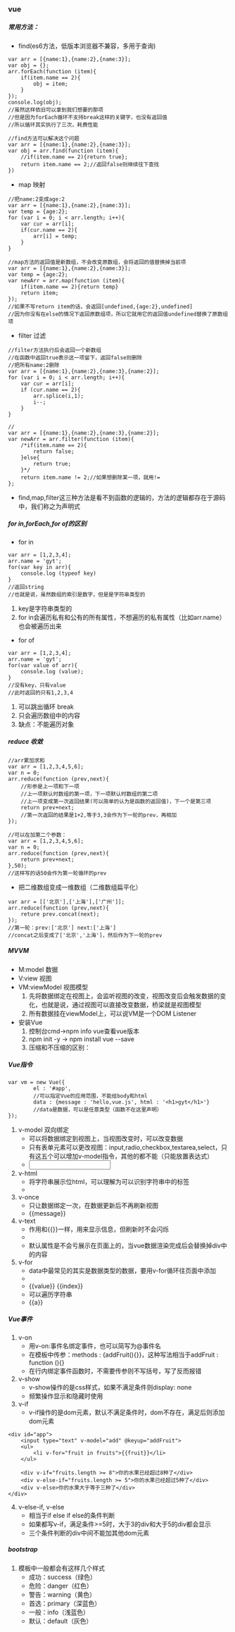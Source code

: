 ### vue
##### 常用方法：
- find(es6方法，低版本浏览器不兼容，多用于查询)
```
var arr = [{name:1},{name:2},{name:3}];
var obj = {};
arr.forEach(function (item){
    if(item.name == 2){
        obj = item;
    }
});
console.log(obj);
//虽然这样依旧可以拿到我们想要的那项
//但是因为forEach循环不支持break这样的关键字，也没有返回值
//所以循环其实执行了三次，耗费性能
```
```
//find方法可以解决这个问题
var arr = [{name:1},{name:2},{name:3}];
var obj = arr.find(function (item){
    //if(item.name == 2){return true};
    return item.name == 2;//返回false则继续往下查找
})
```
- map 映射
```
//把name:2变成age:2
var arr = [{name:1},{name:2},{name:3}];
var temp = {age:2};
for (var i = 0; i < arr.length; i++){
    var cur = arr[i];
    if(cur.name == 2){
        arr[i] = temp;
    }
}
```
```
//map方法的返回值是新数组，不会改变原数组，会将返回的值替换掉当前项
var arr = [{name:1},{name:2},{name:3}];
var temp = {age:2};
var newArr = arr.map(function (item){
    if(item.name == 2){return temp}
    return item;
});
//如果不写return item的话，会返回[undefined,{age:2},undefined]
//因为你没有在else的情况下返回原数组项，所以它就用它的返回值undefined替换了原数组项
```
- filter 过滤
```
//filter方法执行后会返回一个新数组
//在函数中返回true表示这一项留下，返回false则删除
//把所有name:2删除
var arr = [{name:1},{name:2},{name:3},{name:2}];
for (var i = 0; i < arr.length; i++){
    var cur = arr[i];
    if (cur.name == 2){
        arr.splice(i,1);
        i--;
    }
}
```
```
//
var arr = [{name:1},{name:2},{name:3},{name:2}];
var newArr = arr.filter(function (item){
    /*if(item.name == 2){
        return false;
    }else{
        return true;
    }*/
    return item.name != 2;//如果想删除某一项，就用!=
};
```
- find,map,filter这三种方法是看不到函数的逻辑的，方法的逻辑都存在于源码中，我们称之为声明式
##### for in,forEach,for of的区别
- for in
```
var arr = [1,2,3,4];
arr.name = 'gyt';
for(var key in arr){
    console.log (typeof key)
}
//返回string
//也就是说，虽然数组的索引是数字，但是是字符串类型的
```
1. key是字符串类型的
2. for in会遍历私有和公有的所有属性，不想遍历的私有属性（比如arr.name）也会被遍历出来
- for of
```
var arr = [1,2,3,4];
arr.name = 'gyt';
for(var value of arr){
    console.log (value);
}
//没有key，只有value
//此时返回的只有1,2,3,4
```
1. 可以跳出循环 break
2. 只会遍历数组中的内容
3. 缺点：不能遍历对象
##### reduce 收敛
```
//arr累加求和
var arr = [1,2,3,4,5,6];
var n = 0;
arr.reduce(function (prev,next){
    //形参是上一项和下一项
    //上一项默认时数组的第一项，下一项默认时数组的第二项
    //上一项变成第一次返回结果(可以简单的认为是函数的返回值)，下一个是第三项
    return prev+next;
    //第一次返回的结果是1+2,等于3,3会作为下一轮的prev，再相加
});
```
```
//可以在加第二个参数：
var arr = [1,2,3,4,5,6];
var n = 0;
arr.reduce(function (prev,next){
    return prev+next;
},50);
//这样写的话50会作为第一轮循环的prev
```
- 把二维数组变成一维数组（二维数组扁平化）
```
var arr = [['北京'],['上海'],['广州']];
arr.reduce(function (prev,next){
    reture prev.concat(next);
});
//第一轮：prev:['北京'] next:['上海']
//concat之后变成了['北京','上海']，然后作为下一轮的prev
```
##### MVVM
- M:model 数据
- V:view 视图
- VM:viewModel 视图模型
    1. 先将数据绑定在视图上，会监听视图的改变，视图改变后会触发数据的变化，也就是说，通过视图可以直接改变数据，桥梁就是视图模型
    2. 所有数据挂在viewModel上，可以说VM是一个DOM Listener
- 安装Vue
    1. 控制台cmd->npm info vue查看vue版本
    2. npm init -y -> npm install vue --save
    3. 压缩和不压缩的区别：
##### Vue指令
```
var vm = new Vue({
        el : '#app',
        //可以指定Vue的应用范围，不能给body和html
        data : {message : 'hello,vue.js', html : '<h1>gyt</h1>'}
        //data是数据，可以是任意类型（函数不在这里声明）
});
```
1. v-model 双向绑定
    - 可以将数据绑定到视图上，当视图改变时，可以改变数据
    - 只有表单元素可以更改视图：input,radio,checkbox,textarea,select，只有这五个可以增加v-model指令，其他的都不能（只能放置表达式）
    - <input type="text" v-model="message">
2. v-html
    - 将字符串展示位html，可以理解为可以识别字符串中的标签
    - <div v-html="html"></div>
3. v-once
    - 只让数据绑定一次，在数据更新后不再刷新视图
    - <div v-once>{{message}}</div>
4. v-text
    - 作用和{{}}一样，用来显示信息，但刷新时不会闪烁
    - <div v-text="message"></div>
    - 默认属性是不会亏展示在页面上的，当vue数据渲染完成后会替换掉div中的内容
5. v-for
    - data中最常见的其实是数据类型的数据，要用v-for循环往页面中添加
    - <li v-for="(value,index) of phones">{{value}} {{index}}</li>
    - 可以遍历字符串 <li v-for="a of message">{{a}}</li>
##### Vue事件
1. v-on
    - 用v-on:事件名绑定事件，也可以简写为@事件名
    - 在模板中传参：methods : {addFruit(){}}，这种写法相当于addFruit : function (){}
    - 在行内绑定事件函数时，不需要传参则不写括号，写了反而报错
2. v-show
    - v-show操作的是css样式，如果不满足条件则display: none
    - 频繁操作显示和隐藏时使用
3. v-if
    - v-if操作的是dom元素，默认不满足条件时，dom不存在，满足后则添加dom元素
```
<div id="app">
    <input type="text" v-model="add" @keyup="addFruit">
    <ul>
        <li v-for="fruit in fruits">{{fruit}}</li>
    </ul>
    
    <div v-if="fruits.length >= 8">你的水果已经超过8种了</div>
    <div v-else-if="fruits.length >= 5">你的水果已经超过5种了</div>
    <div v-else>你的水果大于等于三种了</div>
</div>
```
4. v-else-if, v-else
    - 相当于if else if else的条件判断
    - 如果都写v-if，满足条件>=5时，大于3的div和大于5的div都会显示
    - 三个条件判断的div中间不能加其他dom元素
##### bootstrap
1. 模板中一般都会有这样几个样式
    - 成功：success（绿色）
    - 危险：danger（红色）
    - 警告：warning（黄色）
    - 首选：primary（深蓝色）
    - 一般：info（浅蓝色）
    - 默认：default（灰色）


